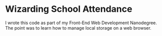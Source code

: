 Wizarding School Attendance
=============================

I wrote this code as part of my Front-End Web Development Nanodegree.  The point was to learn how to manage local storage on a web browser.

